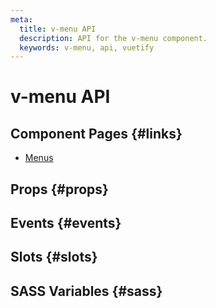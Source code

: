 ```yaml
---
meta:
  title: v-menu API
  description: API for the v-menu component.
  keywords: v-menu, api, vuetify
---
```


# v-menu API

<entry-ad />

## Component Pages {#links}

- [Menus](components/menus)

## Props {#props}

<api-section name="v-menu" section="props" />

## Events {#events}

<api-section name="v-menu" section="events" />

## Slots {#slots}

<api-section name="v-menu" section="slots" />

## SASS Variables {#sass}

<api-section name="v-menu" section="sass" />

<backmatter />
